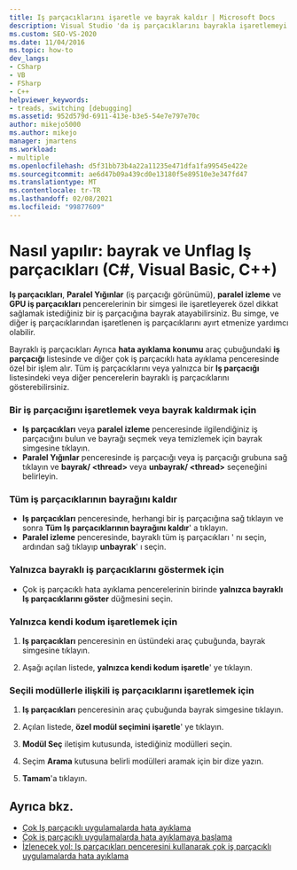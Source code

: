 ```yaml
---
title: Iş parçacıklarını işaretle ve bayrak kaldır | Microsoft Docs
description: Visual Studio 'da iş parçacıklarını bayrakla işaretlemeyi veya bayrak kaldırmalarını öğrenin. Bir iş parçacığını, birkaç iş parçacığını veya tüm iş parçacıklarını bayrak veya işaretini kaldır. Yalnızca kendi kodunuzu veya bir modülle ilişkili olanları bayrakla işaretle.
ms.custom: SEO-VS-2020
ms.date: 11/04/2016
ms.topic: how-to
dev_langs:
- CSharp
- VB
- FSharp
- C++
helpviewer_keywords:
- treads, switching [debugging]
ms.assetid: 952d579d-6911-413e-b3e5-54e7e797e70c
author: mikejo5000
ms.author: mikejo
manager: jmartens
ms.workload:
- multiple
ms.openlocfilehash: d5f31bb73b4a22a11235e471dfa1fa99545e422e
ms.sourcegitcommit: ae6d47b09a439cd0e13180f5e89510e3e347fd47
ms.translationtype: MT
ms.contentlocale: tr-TR
ms.lasthandoff: 02/08/2021
ms.locfileid: "99877609"
---
```

# <a name="how-to-flag-and-unflag-threads-c-visual-basic-c"></a>Nasıl yapılır: bayrak ve Unflag Iş parçacıkları (C#, Visual Basic, C++)

**Iş parçacıkları**, **Paralel Yığınlar** (iş parçacığı görünümü), **paralel izleme** ve **GPU iş parçacıkları** pencerelerinin bir simgesi ile işaretleyerek özel dikkat sağlamak istediğiniz bir iş parçacığına bayrak atayabilirsiniz. Bu simge, ve diğer iş parçacıklarından işaretlenen iş parçacıklarını ayırt etmenize yardımcı olabilir.

Bayraklı iş parçacıkları Ayrıca **hata ayıklama konumu** araç çubuğundaki **iş parçacığı** listesinde ve diğer çok iş parçacıklı hata ayıklama penceresinde özel bir işlem alır. Tüm iş parçacıklarını veya yalnızca bir **Iş parçacığı** listesindeki veya diğer pencerelerin bayraklı iş parçacıklarını gösterebilirsiniz.

### <a name="to-flag-or-unflag-a-thread"></a>Bir iş parçacığını işaretlemek veya bayrak kaldırmak için

- **Iş parçacıkları** veya **paralel izleme** penceresinde ilgilendiğiniz iş parçacığını bulun ve bayrağı seçmek veya temizlemek için bayrak simgesine tıklayın.
- **Paralel Yığınlar** penceresinde iş parçacığı veya iş parçacığı grubuna sağ tıklayın ve **bayrak/ \<thread>** veya **unbayrak/ \<thread>** seçeneğini belirleyin.

### <a name="to-unflag-all-threads"></a>Tüm iş parçacıklarının bayrağını kaldır

- **Iş parçacıkları** penceresinde, herhangi bir iş parçacığına sağ tıklayın ve sonra **Tüm Iş parçacıklarının bayrağını kaldır**' a tıklayın.
- **Paralel izleme** penceresinde, bayraklı tüm iş parçacıkları ' nı seçin, ardından sağ tıklayıp **unbayrak**' ı seçin.

### <a name="to-display-only-flagged-threads"></a>Yalnızca bayraklı iş parçacıklarını göstermek için

- Çok iş parçacıklı hata ayıklama pencerelerinin birinde **yalnızca bayraklı Iş parçacıklarını göster** düğmesini seçin.

### <a name="to-flag-just-my-code"></a>Yalnızca kendi kodum işaretlemek için

1. **Iş parçacıkları** penceresinin en üstündeki araç çubuğunda, bayrak simgesine tıklayın.

2. Aşağı açılan listede, **yalnızca kendi kodum işaretle**' ye tıklayın.

### <a name="to-flag-threads-that-are-associated-with-selected-modules"></a>Seçili modüllerle ilişkili iş parçacıklarını işaretlemek için

1. **Iş parçacıkları** penceresinin araç çubuğunda bayrak simgesine tıklayın.

2. Açılan listede, **özel modül seçimini işaretle**' ye tıklayın.

3. **Modül Seç** iletişim kutusunda, istediğiniz modülleri seçin.

4. Seçim **Arama** kutusuna belirli modülleri aramak için bir dize yazın.

5. **Tamam**'a tıklayın.

## <a name="see-also"></a>Ayrıca bkz.
- [Çok Iş parçacıklı uygulamalarda hata ayıklama](../debugger/debug-multithreaded-applications-in-visual-studio.md)
- [Çok iş parçacıklı uygulamalarda hata ayıklamaya başlama](../debugger/get-started-debugging-multithreaded-apps.md)
- [İzlenecek yol: Iş parçacıkları penceresini kullanarak çok iş parçacıklı uygulamalarda hata ayıklama](../debugger/how-to-use-the-threads-window.md)